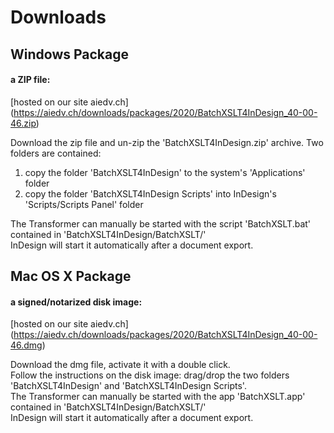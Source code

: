
# Downloads
## Windows Package
#### a ZIP file:
[hosted on our site aiedv.ch] (https://aiedv.ch/downloads/packages/2020/BatchXSLT4InDesign_40-00-46.zip)

Download the zip file and un-zip the 'BatchXSLT4InDesign.zip' archive.
Two folders are contained:
1) copy the folder 'BatchXSLT4InDesign' to the system's 'Applications' folder
2) copy the folder 'BatchXSLT4InDesign Scripts' into InDesign's 'Scripts/Scripts Panel' folder

The Transformer can manually be started with the script 'BatchXSLT.bat' contained in 'BatchXSLT4InDesign/BatchXSLT/'\
InDesign will start it automatically after a document export.


## Mac OS X Package
#### a signed/notarized disk image:
[hosted on our site aiedv.ch] (https://aiedv.ch/downloads/packages/2020/BatchXSLT4InDesign_40-00-46.dmg)

Download the dmg file, activate it with a double click.\
Follow the instructions on the disk image: drag/drop the two folders 'BatchXSLT4InDesign' and 'BatchXSLT4InDesign Scripts'.\
The Transformer can manually be started with the app 'BatchXSLT.app' contained in 'BatchXSLT4InDesign/BatchXSLT/'\
InDesign will start it automatically after a document export.
